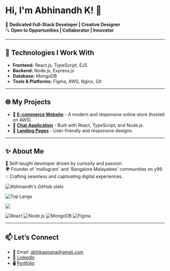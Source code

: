 # Hi, I'm Abhinandh K! 👋

🌟 **Dedicated Full-Stack Developer | Creative Designer**  
🔍 **Open to Opportunities | Collaborator | Innovator**

---

## 🔧 **Technologies I Work With**
- **Frontend:** React.js, TypeScript, EJS
- **Backend:** Node.js, Express.js
- **Database:** MongoDB
- **Tools & Platforms:** Figma, AWS, Nginx, Git

---

## 🌐 **My Projects**
- 🚀 [**E-commerce Website**](#) - A modern and responsive online store (hosted on AWS).
- 💬 [**Chat Application**](#) - Built with React, TypeScript, and Node.js.
- 🎨 [**Landing Pages**](#) - User-friendly and responsive designs.

---

## ✨ **About Me**
🌟 Self-taught developer driven by curiosity and passion.  
🌍 Founder of 'mallugram' and 'Bangalore Malayalees' communities on y99.  
💡 Crafting seamless and captivating digital experiences.

![Abhinandh's GitHub stats](https://github-readme-stats.vercel.app/api?username=Abhikappana&show_icons=true&theme=radical)


![Top Langs](https://github-readme-stats.vercel.app/api/top-langs/?username=Abhikappana&layout=compact&theme=radical)


![](https://github-profile-summary-cards.vercel.app/api/cards/profile-details?username=Abhikappana&theme=radical)



![React](https://img.shields.io/badge/-React-blue?logo=react)
![Node.js](https://img.shields.io/badge/-Node.js-green?logo=node.js)
![MongoDB](https://img.shields.io/badge/-MongoDB-brightgreen?logo=mongodb)
![Figma](https://img.shields.io/badge/-Figma-lightgrey?logo=figma)

---

## 📫 **Let’s Connect**
- 📧 Email: abhikappana@gmail.com
- 💼 [LinkedIn](www.linkedin.com/in/abhikappana)  
- 🖥️ [Portfolio](https://abhinandh.vercel.app/)
